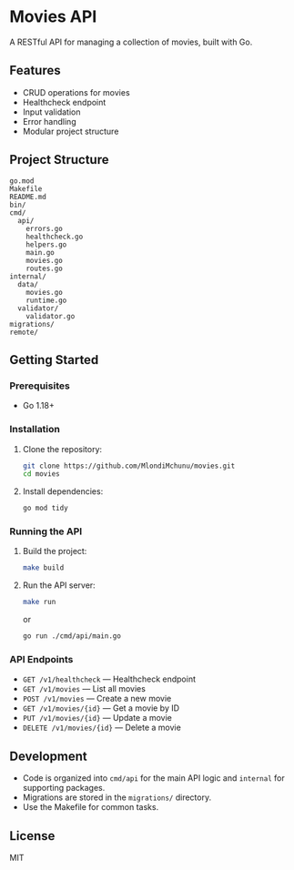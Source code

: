 # Movies API

A RESTful API for managing a collection of movies, built with Go.

## Features
- CRUD operations for movies
- Healthcheck endpoint
- Input validation
- Error handling
- Modular project structure

## Project Structure
```
go.mod
Makefile
README.md
bin/
cmd/
  api/
    errors.go
    healthcheck.go
    helpers.go
    main.go
    movies.go
    routes.go
internal/
  data/
    movies.go
    runtime.go
  validator/
    validator.go
migrations/
remote/
```

## Getting Started

### Prerequisites
- Go 1.18+

### Installation
1. Clone the repository:
   ```bash
   git clone https://github.com/MlondiMchunu/movies.git
   cd movies
   ```
2. Install dependencies:
   ```bash
   go mod tidy
   ```

### Running the API
1. Build the project:
   ```bash
   make build
   ```
2. Run the API server:
   ```bash
   make run
   ```
   or
   ```bash
   go run ./cmd/api/main.go
   ```

### API Endpoints
- `GET /v1/healthcheck` — Healthcheck endpoint
- `GET /v1/movies` — List all movies
- `POST /v1/movies` — Create a new movie
- `GET /v1/movies/{id}` — Get a movie by ID
- `PUT /v1/movies/{id}` — Update a movie
- `DELETE /v1/movies/{id}` — Delete a movie

## Development
- Code is organized into `cmd/api` for the main API logic and `internal` for supporting packages.
- Migrations are stored in the `migrations/` directory.
- Use the Makefile for common tasks.

## License
MIT

